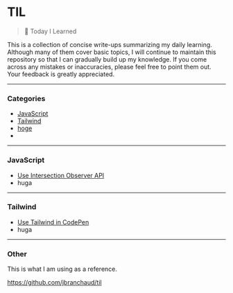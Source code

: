 # TIL

> 📝 Today I Learned

This is a collection of concise write-ups summarizing my daily learning. Although many of them cover basic topics, I will continue to maintain this repository so that I can gradually build up my knowledge. If you come across any mistakes or inaccuracies, please feel free to point them out. Your feedback is greatly appreciated.

---

### Categories

* [JavaScript](#javascript)
* [Tailwind](#tailwind)
* [hoge](#)
*

---
### JavaScript

* [Use Intersection Observer API](javascript/use-intersection-observer.md)
* huga

---
### Tailwind

* [Use Tailwind in CodePen](tailwind/use-tailwind-in-codepen.md)
* huga

---

### Other

This is what I am using as a reference.

https://github.com/jbranchaud/til
